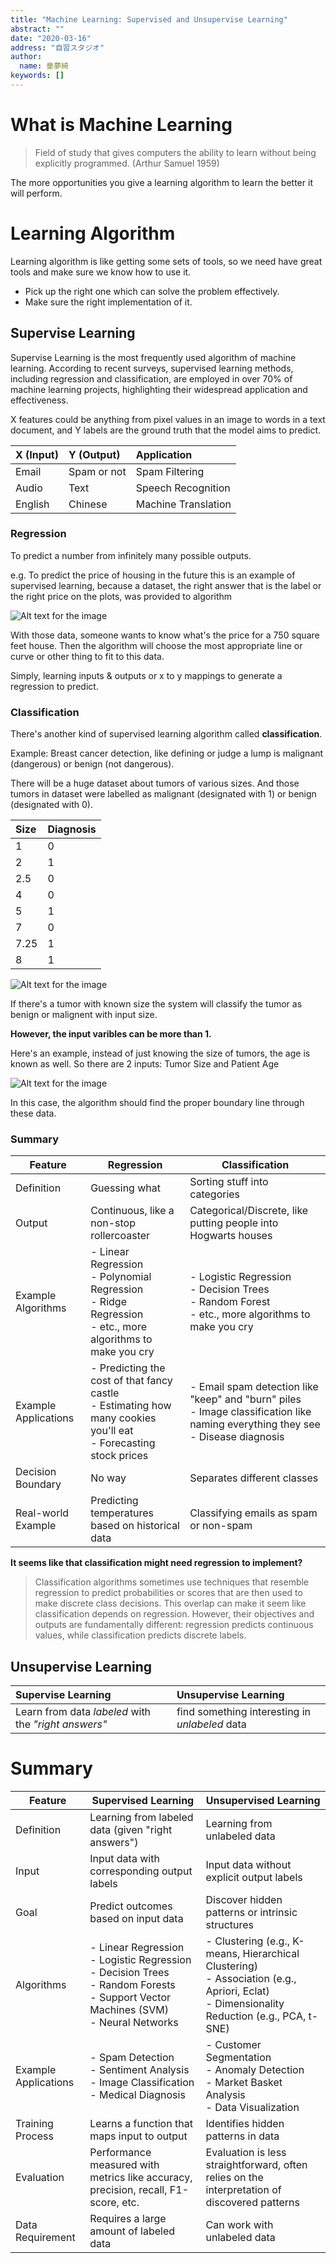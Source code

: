 ```yaml
---
title: "Machine Learning: Supervised and Unsupervise Learning"
abstract: ""
date: "2020-03-16"
address: "自習スタジオ"
author:
  name: 童夢綺
keywords: []
---
```


# What is Machine Learning

> Field of study that gives computers the ability to learn without being explicitly programmed. (Arthur Samuel 1959)

The more opportunities you give a learning algorithm to learn the better it will perform.

# Learning Algorithm

Learning algorithm is like getting some sets of tools, so we need have great tools and make sure we know how to use it.

- Pick up the right one which can solve the problem effectively.
- Make sure the right implementation of it.

## Supervise Learning

Supervise Learning is the most frequently used algorithm of machine learning. According to recent surveys, supervised learning methods, including regression and classification, are employed in over 70% of machine learning projects, highlighting their widespread application and effectiveness.

X features could be anything from pixel values in an image to words in a text document, and Y labels are the ground truth that the model aims to predict.

| **X (Input)** | **Y (Output)** | **Application**     |
| :------------ | :------------- | :------------------ |
| Email         | Spam or not    | Spam Filtering      |
| Audio         | Text           | Speech Recognition  |
| English       | Chinese        | Machine Translation |

### Regression

To predict a number from infinitely many possible outputs.

e.g. To predict the price of housing in the future
this is an example of supervised learning, because a dataset, the right answer that is the label or the right price on the plots, was provided to algorithm 

![Alt text for the image](/images/_posts/Machine_Learning/ml001.png)

With those data, someone wants to know what's the price for a 750 square feet house. Then the algorithm will choose the most appropriate line or curve or other thing to fit to this data.

Simply, learning inputs & outputs or x to y mappings to generate a regression to predict.

### Classification

There's another kind of supervised learning algorithm called **classification**.

Example: Breast cancer detection, like defining or judge a lump is malignant (dangerous) or benign (not dangerous).

There will be a huge dataset about tumors of various sizes. And those tumors in dataset were labelled as malignant (designated with 1) or benign (designated with 0).

| **Size** | **Diagnosis** |
| :------- | :------------ |
| 1        | 0             |
| 2        | 1             |
| 2.5      | 0             |
| 4        | 0             |
| 5        | 1             |
| 7        | 0             |
| 7.25     | 1             |
| 8        | 1             |

![Alt text for the image](/images/_posts/Machine_Learning/ml002.png)

If there's a tumor with known size the system will classify the tumor as benign or malignent with input size.

**However, the input varibles can be more than 1.**

Here's an example, instead of just knowing the size of tumors, the age is known as well. So there are 2 inputs: Tumor Size and Patient Age

![Alt text for the image](/images/_posts/Machine_Learning/ml003.png)

In this case, the algorithm should find the proper boundary line through these data.

### Summary

| Feature              | Regression                                                                                                               | Classification                                                                                                                           |
| -------------------- | ------------------------------------------------------------------------------------------------------------------------ | ---------------------------------------------------------------------------------------------------------------------------------------- |
| Definition           | Guessing what                                                                                                            | Sorting stuff into categories                                                                                                            |
| Output               | Continuous, like a non-stop rollercoaster                                                                                | Categorical/Discrete, like putting people into Hogwarts houses                                                                           |
| Example Algorithms   | - Linear Regression <br> - Polynomial Regression <br> - Ridge Regression <br> - etc., more algorithms to make you cry    | - Logistic Regression <br> - Decision Trees <br> - Random Forest <br> - etc., more algorithms to make you cry                            |
| Example Applications | - Predicting the cost of that fancy castle <br> - Estimating how many cookies you'll eat <br> - Forecasting stock prices | - Email spam detection like "keep" and "burn" piles <br> - Image classification like naming everything they see <br> - Disease diagnosis |
| Decision Boundary    | No way                                                                                                                   | Separates different classes                                                                                                              |
| Real-world Example   | Predicting temperatures based on historical data                                                                         | Classifying emails as spam or non-spam                                                                                                   |

**It seems like that classification might need regression to implement?**

> Classification algorithms sometimes use techniques that resemble regression to predict probabilities or scores that are then used to make discrete class decisions. This overlap can make it seem like classification depends on regression. However, their objectives and outputs are fundamentally different: regression predicts continuous values, while classification predicts discrete labels.


## Unsupervise Learning

| **Supervise Learning**                               | **Unsupervise Learning**                       |
| :--------------------------------------------------- | :--------------------------------------------- |
| Learn from data *labeled* with the *"right answers"* | find something interesting in *unlabeled* data |


# Summary

| Feature              | Supervised Learning                                                                                                                                    | Unsupervised Learning                                                                                                                              |
| -------------------- | ------------------------------------------------------------------------------------------------------------------------------------------------------ | -------------------------------------------------------------------------------------------------------------------------------------------------- |
| Definition           | Learning from labeled data (given "right answers")                                                                                                     | Learning from unlabeled data                                                                                                                       |
| Input                | Input data with corresponding output labels                                                                                                            | Input data without explicit output labels                                                                                                          |
| Goal                 | Predict outcomes based on input data                                                                                                                   | Discover hidden patterns or intrinsic structures                                                                                                   |
| Algorithms           | - Linear Regression <br> - Logistic Regression <br> - Decision Trees <br> - Random Forests <br> - Support Vector Machines (SVM) <br> - Neural Networks | - Clustering (e.g., K-means, Hierarchical Clustering) <br> - Association (e.g., Apriori, Eclat) <br> - Dimensionality Reduction (e.g., PCA, t-SNE) |
| Example Applications | - Spam Detection <br> - Sentiment Analysis <br> - Image Classification <br> - Medical Diagnosis                                                        | - Customer Segmentation <br> - Anomaly Detection <br> - Market Basket Analysis <br> - Data Visualization                                           |
| Training Process     | Learns a function that maps input to output                                                                                                            | Identifies hidden patterns in data                                                                                                                 |
| Evaluation           | Performance measured with metrics like accuracy, precision, recall, F1-score, etc.                                                                     | Evaluation is less straightforward, often relies on the interpretation of discovered patterns                                                      |
| Data Requirement     | Requires a large amount of labeled data                                                                                                                | Can work with unlabeled data                                                                                                                       |


